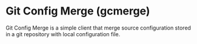 # Git Config Merge (gcmerge)

Git Config Merge is a simple client that merge source configuration stored in a git repository with local configuration file.
